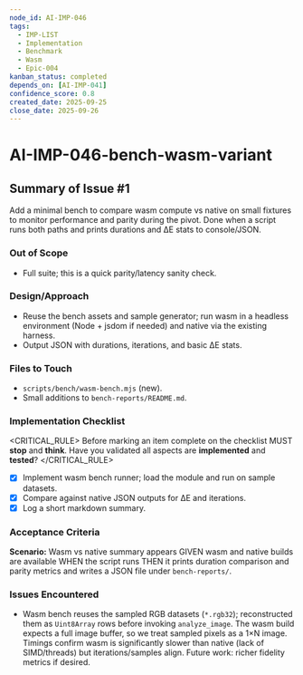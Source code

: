 ```yaml
---
node_id: AI-IMP-046
tags:
  - IMP-LIST
  - Implementation
  - Benchmark
  - Wasm
  - Epic-004
kanban_status: completed
depends_on: [AI-IMP-041]
confidence_score: 0.8
created_date: 2025-09-25
close_date: 2025-09-26
---
```


# AI-IMP-046-bench-wasm-variant

## Summary of Issue #1
Add a minimal bench to compare wasm compute vs native on small fixtures to monitor performance and parity during the pivot. Done when a script runs both paths and prints durations and ΔE stats to console/JSON.

### Out of Scope
- Full suite; this is a quick parity/latency sanity check.

### Design/Approach
- Reuse the bench assets and sample generator; run wasm in a headless environment (Node + jsdom if needed) and native via the existing harness.
- Output JSON with durations, iterations, and basic ΔE stats.

### Files to Touch
- `scripts/bench/wasm-bench.mjs` (new).
- Small additions to `bench-reports/README.md`.

### Implementation Checklist

<CRITICAL_RULE>
Before marking an item complete on the checklist MUST **stop** and **think**. Have you validated all aspects are **implemented** and **tested**?
</CRITICAL_RULE>

- [x] Implement wasm bench runner; load the module and run on sample datasets.
- [x] Compare against native JSON outputs for ΔE and iterations.
- [x] Log a short markdown summary.

### Acceptance Criteria
**Scenario:** Wasm vs native summary appears
GIVEN wasm and native builds are available
WHEN the script runs
THEN it prints duration comparison and parity metrics and writes a JSON file under `bench-reports/`.

### Issues Encountered
- Wasm bench reuses the sampled RGB datasets (`*.rgb32`); reconstructed them as `Uint8Array` rows before invoking `analyze_image`. The wasm build expects a full image buffer, so we treat sampled pixels as a 1×N image. Timings confirm wasm is significantly slower than native (lack of SIMD/threads) but iterations/samples align. Future work: richer fidelity metrics if desired.
